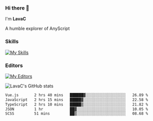 ### Hi there 👋
I'm **LavaC**

A humble explorer of AnyScript

### Skills
[![My Skills](https://skillicons.dev/icons?i=js,ts,vue,nodejs,nuxtjs,astro,solidjs,tailwind)](https://skillicons.dev)

### Editors
[![My Editors](https://skillicons.dev/icons?i=neovim,vscode)](https://skillicons.dev)

![LavaC's GitHub stats](https://github-readme-stats.vercel.app/api?username=LavaCxx&show_icons=true&theme=synthwave)

<!--START_SECTION:waka-->

```txt
Vue.js       2 hrs 40 mins   ██████▓░░░░░░░░░░░░░░░░░░   26.89 %
JavaScript   2 hrs 15 mins   █████▓░░░░░░░░░░░░░░░░░░░   22.58 %
TypeScript   2 hrs 10 mins   █████▒░░░░░░░░░░░░░░░░░░░   21.82 %
JSON         1 hr            ██▓░░░░░░░░░░░░░░░░░░░░░░   10.05 %
SCSS         51 mins         ██▒░░░░░░░░░░░░░░░░░░░░░░   08.68 %
```

<!--END_SECTION:waka-->
